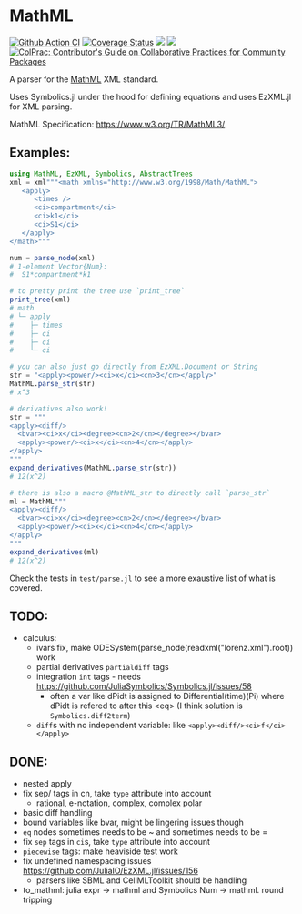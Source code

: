 # MathML

[![Github Action CI](https://github.com/SciML/MathML.jl/workflows/CI/badge.svg)](https://github.com/SciML/MathML.jl/actions)
[![Coverage Status](https://coveralls.io/repos/github/SciML/MathML.jl/badge.svg?branch=main)](https://coveralls.io/github/SciML/MathML.jl?branch=main)
[![](https://img.shields.io/badge/docs-stable-blue.svg)](https://SciML.github.io/MathML.jl/stable)
[![](https://img.shields.io/badge/docs-dev-blue.svg)](https://SciML.github.io/MathML.jl/dev)
[![ColPrac: Contributor's Guide on Collaborative Practices for Community Packages](https://img.shields.io/badge/ColPrac-Contributor's%20Guide-blueviolet)](https://github.com/SciML/ColPrac)

A parser for the [MathML](https://en.wikipedia.org/wiki/MathML) XML standard.

Uses Symbolics.jl under the hood for defining equations and uses EzXML.jl for XML parsing.

MathML Specification: https://www.w3.org/TR/MathML3/

## Examples:
```julia
using MathML, EzXML, Symbolics, AbstractTrees
xml = xml"""<math xmlns="http://www.w3.org/1998/Math/MathML">
   <apply>
      <times />
      <ci>compartment</ci>
      <ci>k1</ci>
      <ci>S1</ci>
   </apply>
</math>"""

num = parse_node(xml)
# 1-element Vector{Num}:
#  S1*compartment*k1

# to pretty print the tree use `print_tree`
print_tree(xml)
# math
# └─ apply
#    ├─ times
#    ├─ ci
#    ├─ ci
#    └─ ci

# you can also just go directly from EzXML.Document or String
str = "<apply><power/><ci>x</ci><cn>3</cn></apply>"
MathML.parse_str(str)
# x^3

# derivatives also work!
str = """
<apply><diff/>
  <bvar><ci>x</ci><degree><cn>2</cn></degree></bvar>
  <apply><power/><ci>x</ci><cn>4</cn></apply>
</apply>
"""
expand_derivatives(MathML.parse_str(str))
# 12(x^2)

# there is also a macro @MathML_str to directly call `parse_str`
ml = MathML"""
<apply><diff/>
  <bvar><ci>x</ci><degree><cn>2</cn></degree></bvar>
  <apply><power/><ci>x</ci><cn>4</cn></apply>
</apply>
"""
expand_derivatives(ml)
# 12(x^2)
```

Check the tests in `test/parse.jl` to see a more exaustive list of what is covered.

## TODO:
* calculus:
    - ivars fix, make ODESystem(parse_node(readxml("lorenz.xml").root)) work
    - partial derivatives `partialdiff` tags
    - integration `int` tags - needs https://github.com/JuliaSymbolics/Symbolics.jl/issues/58
        - often a var like dPidt is assigned to Differential(time)(Pi) where dPidt is refered to after this \<eq> (I think solution is `Symbolics.diff2term`)
    - `diff`s with no independent variable: like `<apply><diff/><ci>f</ci></apply>`

## DONE:
* nested apply
* fix sep/ tags in cn, take `type` attribute into account
    - rational, e-notation, complex, complex polar
* basic diff handling
* bound variables like bvar, might be lingering issues though
* `eq` nodes sometimes needs to be ~ and sometimes needs to be =
* fix `sep` tags in `ci`s, take `type` attribute into account
* `piecewise` tags: make heaviside test work
* fix undefined namespacing issues https://github.com/JuliaIO/EzXML.jl/issues/156
    - parsers like SBML and CellMLToolkit should be handling
* to_mathml: julia expr -> mathml and Symbolics Num -> mathml. round tripping
